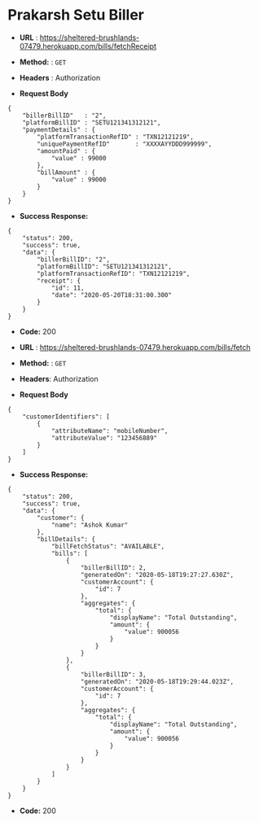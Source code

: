 # Prakarsh Setu Biller
* **URL** : https://sheltered-brushlands-07479.herokuapp.com/bills/fetchReceipt

* **Method:** : `GET`
* **Headers** : Authorization
  
*  **Request Body**
```
{
    "billerBillID"   : "2",
    "platformBillID" : "SETU121341312121",
    "paymentDetails" : {
        "platformTransactionRefID" : "TXN12121219",
        "uniquePaymentRefID"       : "XXXXAYYDDD999999",
        "amountPaid" : {
            "value" : 99000 
        },
        "billAmount" : {
            "value" : 99000
        }
    }
}
```    
* **Success Response:**
```
{
    "status": 200,
    "success": true,
    "data": {
        "billerBillID": "2",
        "platformBillID": "SETU121341312121",
        "platformTransactionRefID": "TXN12121219",
        "receipt": {
            "id": 11,
            "date": "2020-05-20T18:31:00.300"
        }
    }
}
```
  * **Code:** 200 

* **URL** :  https://sheltered-brushlands-07479.herokuapp.com/bills/fetch

* **Method:** : `GET`
* **Headers**: Authorization
  
*  **Request Body**
```
{
    "customerIdentifiers": [
        {
            "attributeName": "mobileNumber",
            "attributeValue": "123456889"
        }
    ]
}

```    
* **Success Response:**
```
{
    "status": 200,
    "success": true,
    "data": {
        "customer": {
            "name": "Ashok Kumar"
        },
        "billDetails": {
            "billFetchStatus": "AVAILABLE",
            "bills": [
                {
                    "billerBillID": 2,
                    "generatedOn": "2020-05-18T19:27:27.630Z",
                    "customerAccount": {
                        "id": 7
                    },
                    "aggregates": {
                        "total": {
                            "displayName": "Total Outstanding",
                            "amount": {
                                "value": 900056
                            }
                        }
                    }
                },
                {
                    "billerBillID": 3,
                    "generatedOn": "2020-05-18T19:29:44.023Z",
                    "customerAccount": {
                        "id": 7
                    },
                    "aggregates": {
                        "total": {
                            "displayName": "Total Outstanding",
                            "amount": {
                                "value": 900056
                            }
                        }
                    }
                }
            ]
        }
    }
}
```
  * **Code:** 200 

